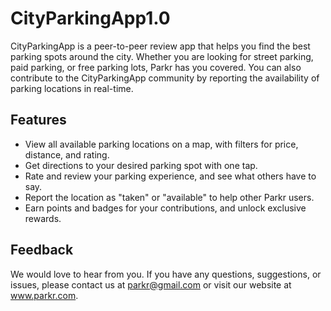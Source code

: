# CityParkingApp1.0

CityParkingApp is a peer-to-peer review app that helps you find the best parking spots around the city. Whether you are looking for street parking, paid parking, or free parking lots, Parkr has you covered. You can also contribute to the CityParkingApp community by reporting the availability of parking locations in real-time.

## Features

- View all available parking locations on a map, with filters for price, distance, and rating.
- Get directions to your desired parking spot with one tap.
- Rate and review your parking experience, and see what others have to say.
- Report the location as "taken" or "available" to help other Parkr users.
- Earn points and badges for your contributions, and unlock exclusive rewards.

## Feedback

We would love to hear from you. If you have any questions, suggestions, or issues, please contact us at parkr@gmail.com or visit our website at www.parkr.com.
